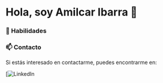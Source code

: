 # Hola, soy Amilcar Ibarra 👋

<!--
**Andres0210/Andres0210** is a ✨ _special_ ✨ repository because its `README.md` (this file) appears on your GitHub profile.

Here are some ideas to get you started:

- 🔭 I’m currently working on ...
- 🌱 I’m currently learning ...
- 👯 I’m looking to collaborate on ...
- 🤔 I’m looking for help with ...
- 💬 Ask me about ...
- 📫 How to reach me: ...
- 😄 Pronouns: ...
- ⚡ Fun fact: ...
-->
### 🌟 Habilidades 

### 📫 Contacto

Si estás interesado en contactarme, puedes encontrarme en:

[![LinkedIn](https://www.linkedin.com/in/amilkar-andres-ibarra-cuadrado-221b98115/)
